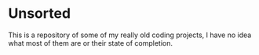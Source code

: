 # Unsorted
This is a repository of some of my really old coding projects, I have no idea what most of them are or their state of completion.
